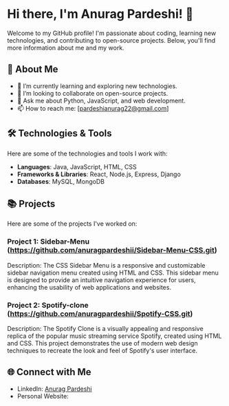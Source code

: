 # Hi there, I'm Anurag Pardeshi! 👋

Welcome to my GitHub profile! I'm passionate about coding, learning new technologies, and contributing to open-source projects. Below, you'll find more information about me and my work.

## 🚀 About Me

- 🌱 I’m currently learning and exploring new technologies.
- 👯 I’m looking to collaborate on open-source projects.
- 💬 Ask me about Python, JavaScript, and web development.
- 📫 How to reach me: [pardeshianurag22@gmail.com]

## 🛠️ Technologies & Tools

Here are some of the technologies and tools I work with:

- **Languages**: Java, JavaScript, HTML, CSS
- **Frameworks & Libraries**: React, Node.js, Express, Django
- **Databases**: MySQL, MongoDB

## 📚 Projects

Here are some of the projects I've worked on:

### Project 1: Sidebar-Menu (https://github.com/anuragpardeshii/Sidebar-Menu-CSS.git)
Description: The CSS Sidebar Menu is a responsive and customizable sidebar navigation menu created using HTML and CSS. This sidebar menu is designed to provide an intuitive navigation experience for users, enhancing the usability of web applications and websites.


### Project 2: Spotify-clone (https://github.com/anuragpardeshii/Spotify-CSS.git)
Description: The Spotify Clone is a visually appealing and responsive replica of the popular music streaming service Spotify, created using HTML and CSS. This project demonstrates the use of modern web design techniques to recreate the look and feel of Spotify's user interface.

## 🌐 Connect with Me

- LinkedIn: [Anurag Pardeshi](https://www.linkedin.com/in/pardeshianurag22/)
- Personal Website: 
